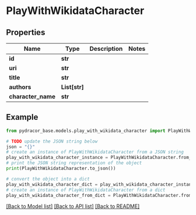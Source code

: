 # PlayWithWikidataCharacter


## Properties

Name | Type | Description | Notes
------------ | ------------- | ------------- | -------------
**id** | **str** |  | 
**uri** | **str** |  | 
**title** | **str** |  | 
**authors** | **List[str]** |  | 
**character_name** | **str** |  | 

## Example

```python
from pydracor_base.models.play_with_wikidata_character import PlayWithWikidataCharacter

# TODO update the JSON string below
json = "{}"
# create an instance of PlayWithWikidataCharacter from a JSON string
play_with_wikidata_character_instance = PlayWithWikidataCharacter.from_json(json)
# print the JSON string representation of the object
print(PlayWithWikidataCharacter.to_json())

# convert the object into a dict
play_with_wikidata_character_dict = play_with_wikidata_character_instance.to_dict()
# create an instance of PlayWithWikidataCharacter from a dict
play_with_wikidata_character_from_dict = PlayWithWikidataCharacter.from_dict(play_with_wikidata_character_dict)
```
[[Back to Model list]](../README.md#documentation-for-models) [[Back to API list]](../README.md#documentation-for-api-endpoints) [[Back to README]](../README.md)


